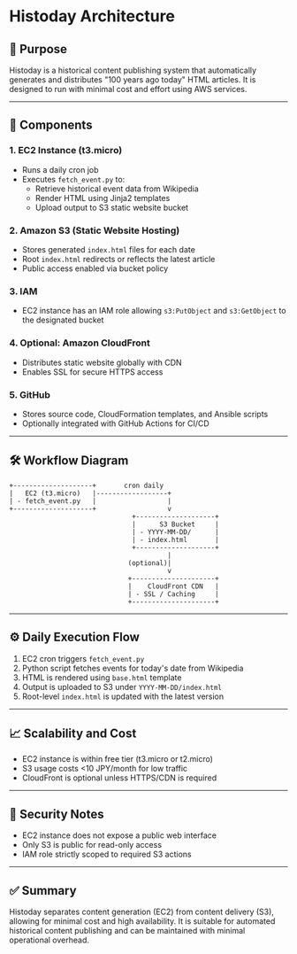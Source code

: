# Histoday Architecture

## 🎯 Purpose
Histoday is a historical content publishing system that automatically generates and distributes "100 years ago today" HTML articles. It is designed to run with minimal cost and effort using AWS services.

---

## 🧱 Components

### 1. EC2 Instance (t3.micro)
- Runs a daily cron job
- Executes `fetch_event.py` to:
  - Retrieve historical event data from Wikipedia
  - Render HTML using Jinja2 templates
  - Upload output to S3 static website bucket

### 2. Amazon S3 (Static Website Hosting)
- Stores generated `index.html` files for each date
- Root `index.html` redirects or reflects the latest article
- Public access enabled via bucket policy

### 3. IAM
- EC2 instance has an IAM role allowing `s3:PutObject` and `s3:GetObject` to the designated bucket

### 4. Optional: Amazon CloudFront
- Distributes static website globally with CDN
- Enables SSL for secure HTTPS access

### 5. GitHub
- Stores source code, CloudFormation templates, and Ansible scripts
- Optionally integrated with GitHub Actions for CI/CD

---

## 🛠️ Workflow Diagram

```plaintext
+--------------------+       cron daily
|   EC2 (t3.micro)   |------------------+
| - fetch_event.py   |                  |
+--------------------+                  v
                               +--------------------+
                               |      S3 Bucket     |
                               | - YYYY-MM-DD/      |
                               | - index.html       |
                               +--------------------+
                                        |
                              (optional)|
                                        v
                              +---------------------+
                              |    CloudFront CDN   |
                              | - SSL / Caching     |
                              +---------------------+
```

---

## ⚙️ Daily Execution Flow

1. EC2 cron triggers `fetch_event.py`
2. Python script fetches events for today's date from Wikipedia
3. HTML is rendered using `base.html` template
4. Output is uploaded to S3 under `YYYY-MM-DD/index.html`
5. Root-level `index.html` is updated with the latest version

---

## 📈 Scalability and Cost

- EC2 instance is within free tier (t3.micro or t2.micro)
- S3 usage costs <10 JPY/month for low traffic
- CloudFront is optional unless HTTPS/CDN is required

---

## 🔐 Security Notes

- EC2 instance does not expose a public web interface
- Only S3 is public for read-only access
- IAM role strictly scoped to required S3 actions

---

## ✅ Summary
Histoday separates content generation (EC2) from content delivery (S3), allowing for minimal cost and high availability. It is suitable for automated historical content publishing and can be maintained with minimal operational overhead.
